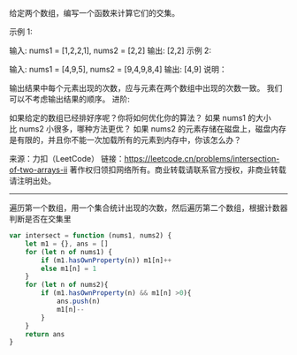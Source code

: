 给定两个数组，编写一个函数来计算它们的交集。

示例 1:

输入: nums1 = [1,2,2,1], nums2 = [2,2]
输出: [2,2]
示例 2:

输入: nums1 = [4,9,5], nums2 = [9,4,9,8,4]
输出: [4,9]
说明：

输出结果中每个元素出现的次数，应与元素在两个数组中出现的次数一致。
我们可以不考虑输出结果的顺序。
进阶:

如果给定的数组已经排好序呢？你将如何优化你的算法？
如果 nums1 的大小比 nums2 小很多，哪种方法更优？
如果 nums2 的元素存储在磁盘上，磁盘内存是有限的，并且你不能一次加载所有的元素到内存中，你该怎么办？

来源：力扣（LeetCode）
链接：https://leetcode.cn/problems/intersection-of-two-arrays-ii
著作权归领扣网络所有。商业转载请联系官方授权，非商业转载请注明出处。

---

遍历第一个数组，用一个集合统计出现的次数，然后遍历第二个数组，根据计数器判断是否在交集里

```javascript
var intersect = function (nums1, nums2) {
    let m1 = {}, ans = []
    for (let n of nums1) {
        if (m1.hasOwnProperty(n)) m1[n]++
        else m1[n] = 1
    }
    for (let n of nums2){
        if (m1.hasOwnProperty(n) && m1[n] >0){
            ans.push(n)
            m1[n]--
        }
    }
    return ans
}
```
